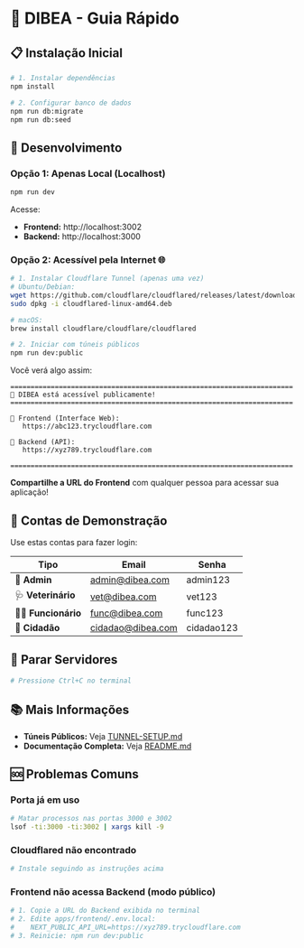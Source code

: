 # 🚀 DIBEA - Guia Rápido

## 📋 Instalação Inicial

```bash
# 1. Instalar dependências
npm install

# 2. Configurar banco de dados
npm run db:migrate
npm run db:seed
```

## 🎯 Desenvolvimento

### Opção 1: Apenas Local (Localhost)

```bash
npm run dev
```

Acesse:
- **Frontend:** http://localhost:3002
- **Backend:** http://localhost:3000

### Opção 2: Acessível pela Internet 🌐

```bash
# 1. Instalar Cloudflare Tunnel (apenas uma vez)
# Ubuntu/Debian:
wget https://github.com/cloudflare/cloudflared/releases/latest/download/cloudflared-linux-amd64.deb
sudo dpkg -i cloudflared-linux-amd64.deb

# macOS:
brew install cloudflare/cloudflare/cloudflared

# 2. Iniciar com túneis públicos
npm run dev:public
```

Você verá algo assim:
```
======================================================================
🎉 DIBEA está acessível publicamente!
======================================================================

📱 Frontend (Interface Web):
   https://abc123.trycloudflare.com

🔧 Backend (API):
   https://xyz789.trycloudflare.com

======================================================================
```

**Compartilhe a URL do Frontend** com qualquer pessoa para acessar sua aplicação!

## 👥 Contas de Demonstração

Use estas contas para fazer login:

| Tipo | Email | Senha |
|------|-------|-------|
| 👑 **Admin** | admin@dibea.com | admin123 |
| 🩺 **Veterinário** | vet@dibea.com | vet123 |
| 👨‍💼 **Funcionário** | func@dibea.com | func123 |
| 👤 **Cidadão** | cidadao@dibea.com | cidadao123 |

## 🛑 Parar Servidores

```bash
# Pressione Ctrl+C no terminal
```

## 📚 Mais Informações

- **Túneis Públicos:** Veja [TUNNEL-SETUP.md](TUNNEL-SETUP.md)
- **Documentação Completa:** Veja [README.md](README.md)

## 🆘 Problemas Comuns

### Porta já em uso
```bash
# Matar processos nas portas 3000 e 3002
lsof -ti:3000 -ti:3002 | xargs kill -9
```

### Cloudflared não encontrado
```bash
# Instale seguindo as instruções acima
```

### Frontend não acessa Backend (modo público)
```bash
# 1. Copie a URL do Backend exibida no terminal
# 2. Edite apps/frontend/.env.local:
#    NEXT_PUBLIC_API_URL=https://xyz789.trycloudflare.com
# 3. Reinicie: npm run dev:public
```

